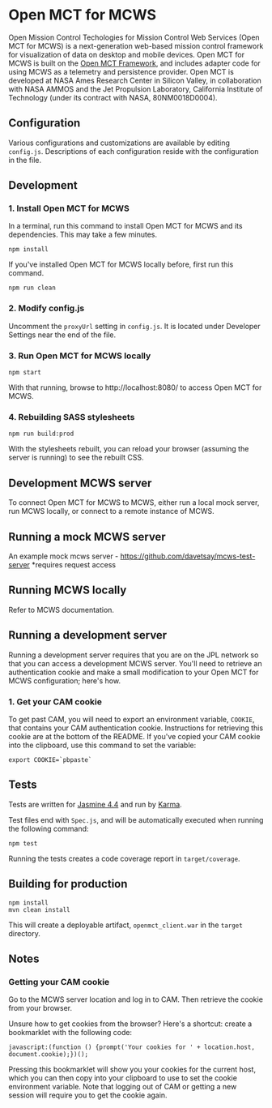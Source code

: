 # Open MCT for MCWS
Open Mission Control Techologies for Mission Control Web Services (Open MCT for MCWS) is a next-generation web-based mission control framework for visualization of data on desktop and mobile devices. Open MCT for MCWS is built on the [Open MCT Framework](https://github.com/nasa/openmct), and includes adapter code for using MCWS as a telemetry and persistence provider. Open MCT is developed at NASA Ames Research Center in Silicon Valley, in collaboration with NASA AMMOS and the Jet Propulsion Laboratory, California Institute of Technology (under its contract with NASA, 80NM0018D0004).

## Configuration
Various configurations and customizations are available by editing `config.js`. Descriptions of each configuration reside with the configuration in the file.

## Development

### 1. Install Open MCT for MCWS
In a terminal, run this command to install Open MCT for MCWS and its dependencies. This may take a few minutes.

    npm install

If you've installed Open MCT for MCWS locally before, first run this command.

    npm run clean

### 2. Modify config.js
Uncomment the `proxyUrl` setting in `config.js`. It is located under Developer 
Settings near the end of the file.

### 3. Run Open MCT for MCWS locally

    npm start

With that running, browse to http://localhost:8080/ to access Open MCT for MCWS.

### 4. Rebuilding SASS stylesheets

    npm run build:prod

With the stylesheets rebuilt, you can reload your browser (assuming the server is running) to see the rebuilt CSS.

## Development MCWS server
To connect Open MCT for MCWS to MCWS, either run a local mock server, run MCWS locally, or connect to a remote instance of MCWS.

## Running a mock MCWS server
An example mock mcws server - https://github.com/davetsay/mcws-test-server
*requires request access

## Running MCWS locally
Refer to MCWS documentation.

## Running a development server
Running a development server requires that you are on the JPL network so that
you can access a development MCWS server. You'll need to retrieve an authentication cookie 
and make a small modification to your Open MCT for MCWS configuration; here's how.
### 1. Get your CAM cookie
To get past CAM, you will need to export an environment variable, 
`COOKIE`, that contains your CAM authentication cookie. Instructions for 
retrieving this cookie are at the bottom of the README. If you've copied
your CAM cookie into the clipboard, use this command to set the variable:

    export COOKIE=`pbpaste`

## Tests

Tests are written for [Jasmine 4.4](https://jasmine.github.io/api/npm/4.4/Jasmine)
and run by [Karma](http://karma-runner.github.io). 

Test files end with `Spec.js`, and will be automatically executed when running the following command:

    npm test

Running the tests creates a code coverage report in `target/coverage`.

## Building for production

    npm install
    mvn clean install

This will create a deployable artifact, `openmct_client.war` in the `target` 
directory.

## Notes

### Getting your CAM cookie

Go to the MCWS server location and log in to CAM.  Then retrieve 
the cookie from your browser.

Unsure how to get cookies from the browser? Here's a shortcut: create a 
bookmarklet with the following code:

    javascript:(function () {prompt('Your cookies for ' + location.host, document.cookie);})();

Pressing this bookmarklet will show you your cookies for the current host, 
which you can then copy into your clipboard to use to set the cookie environment 
variable. Note that logging out of CAM or getting a new session will require you
to get the cookie again.
